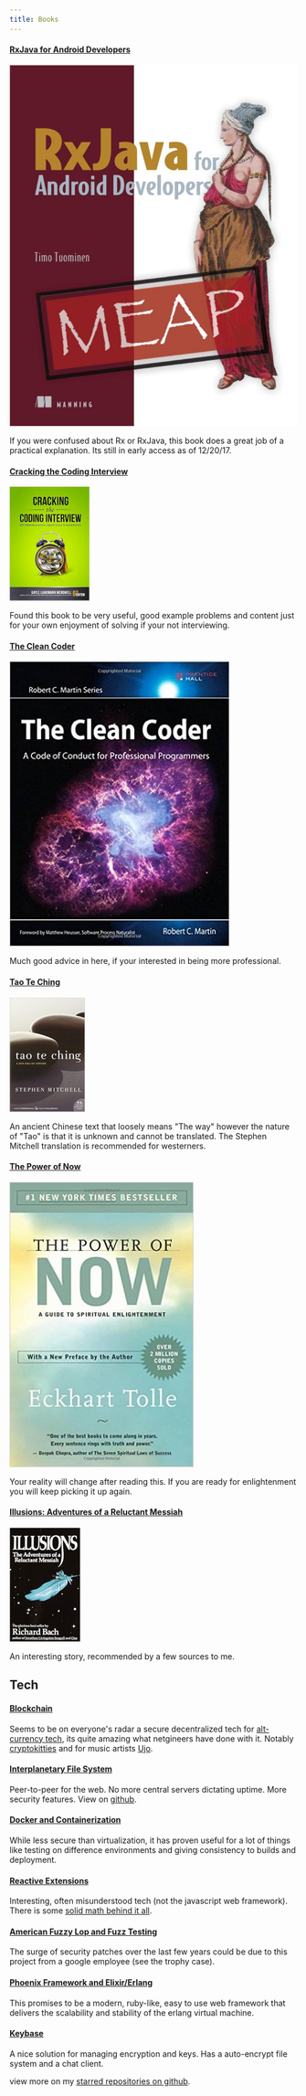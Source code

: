 ```yaml
---
title: Books
---
```


<div class="card bg-default thing">
<h4><a href="https://www.manning.com/books/rxjava-for-android-developers">RxJava for Android Developers</a></h4>
<img alt="RxJava for Android Developers" src="/image/things/rxjava_android.jpg" />
<p class="clearfix">If you were confused about Rx or RxJava, this book does a great job of a practical explanation. Its still in early access as of 12/20/17.</p>
</div>

<div class="card bg-default thing">
<h4><a href="http://www.crackingthecodinginterview.com">Cracking the Coding Interview</a></h4>
<img alt="Cracking the Coding Interview" src="/image/things/cracking_interview.jpg" />
<p class="clearfix">Found this book to be very useful, good example problems and content just for your own enjoyment of solving if your not interviewing.</p>
</div>

<div class="card bg-default thing">
<h4><a href="http://a.co/5UVrKqR">The Clean Coder</a></h4>
<img alt="The Clean Coder" src="/image/things/clean_coder.jpg" />
<p class="clearfix">Much good advice in here, if your interested in being more professional.</p>
</div>

<div class="card bg-default thing">
<h4><a href="http://a.co/4SznSAU">Tao Te Ching</a></h4>
<img alt="Tao Te Ting" src="/image/things/tao_te_ching.jpg" />
<p class="clearfix">An ancient Chinese text that loosely means "The way" however the nature of "Tao" is that it is unknown and cannot be translated.  The Stephen Mitchell translation is recommended for westerners.</p>
</div>

<div class="card bg-default thing">
<h4><a href="http://a.co/gKTJWhJ">The Power of Now</a></h4>
<img alt="The Power of Now" src="/image/things/power_of_now.jpg" />
<p class="clearfix">Your reality will change after reading this.  If you are ready for enlightenment you will keep picking it up again.</p>
</div>

<div class="card bg-default thing">
<h4><a href="http://a.co/2KwK0cz">Illusions: Adventures of a Reluctant Messiah</a></h4>
<img alt="Illusions: Adventures of a Reluctant Messiah" src="/image/things/illusions.jpg" />
<p class="clearfix">An interesting story, recommended by a few sources to me.</p>
</div>

<h2> Tech</h2>

<div class="card bg-default thing">
<h4><a href="https://en.wikipedia.org/wiki/Blockchain">Blockchain</a></h4>
<p>Seems to be on everyone's radar a secure decentralized tech for <a href="https://getmonero.org">alt-currency tech</a>, its quite amazing what netgineers have done with it.  Notably <a href="https://www.cryptokitties.co">cryptokitties</a> and for music artists <a href="https://ujomusic.com">Ujo</a>.</p>
</div>

<div class="card bg-default thing">
<h4><a href="http://ipfs.org">Interplanetary File System</a></h4>
<p>Peer-to-peer for the web.  No more central servers dictating uptime. More security features.  View on <a href="https://github.com/ipfs">github</a>.</p></div>

<div class="card bg-default thing">
<h4><a href="https://www.docker.com">Docker and Containerization</a></h4>
<p>
While less secure than virtualization, it has proven useful for a lot of things like testing on difference environments and giving consistency to builds and deployment.
</p>
</div>

<div class="card bg-default thing">
<h4><a href="http://reactivex.io">Reactive Extensions</a></h4>
<p>Interesting, often misunderstood tech (not the javascript web framework). There is some <a href="https://youtu.be/looJcaeboBY">solid math behind it all</a>.</p>
</div>

<div class="card bg-default thing">
<h4><a href="http://lcamtuf.coredump.cx/afl/">American Fuzzy Lop and Fuzz Testing</a></h4>
<p>The surge of security patches over the last few years could be due to this project from a google employee (see the trophy case).</p>
</div>

<div class="card bg-default thing">
<h4><a href="http://www.phoenixframework.org">Phoenix Framework and Elixir/Erlang</a></h4>
<p>This promises to be a modern, ruby-like, easy to use web framework that delivers the scalability and stability of the erlang virtual machine.</p>
</div>

<div class="card bg-default thing">
<h4><a href="http://keybase.io">Keybase</a></h4>
<p>A nice solution for managing encryption and keys.  Has a auto-encrypt file system and a chat client.</p>
</div>


<p class="smaller">view more on my <a href="https://github.com/ryjen?tab=stars">starred repositories on github</a>.</p>

